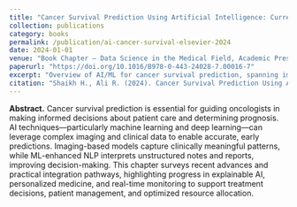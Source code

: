 ```yaml
---
title: "Cancer Survival Prediction Using Artificial Intelligence: Current Status and Future Prospects"
collection: publications
category: books
permalink: /publication/ai-cancer-survival-elsevier-2024
date: 2024-01-01
venue: "Book Chapter — Data Science in the Medical Field, Academic Press (Elsevier), 2024. ISBN-13: 978-0-443-24029-4"
paperurl: "https://doi.org/10.1016/B978-0-443-24028-7.00016-7"
excerpt: "Overview of AI/ML for cancer survival prediction, spanning imaging and clinical data, with emphasis on explainability and clinical integration."
citation: "Shaikh H., Ali R. (2024). Cancer Survival Prediction Using Artificial Intelligence: Current Status and Future Prospects. In: Data Science in the Medical Field. Academic Press (Elsevier). https://doi.org/10.1016/B978-0-443-24028-7.00016-7"
---
```


**Abstract.** Cancer survival prediction is essential for guiding oncologists in making informed decisions about patient care and determining prognosis. AI techniques—particularly machine learning and deep learning—can leverage complex imaging and clinical data to enable accurate, early predictions. Imaging-based models capture clinically meaningful patterns, while ML-enhanced NLP interprets unstructured notes and reports, improving decision-making. This chapter surveys recent advances and practical integration pathways, highlighting progress in explainable AI, personalized medicine, and real-time monitoring to support treatment decisions, patient management, and optimized resource allocation.
